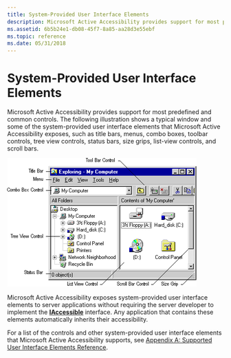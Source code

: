 ```yaml
---
title: System-Provided User Interface Elements
description: Microsoft Active Accessibility provides support for most predefined and common controls.
ms.assetid: 6b5b24e1-db08-45f7-8a85-aa28d3e55ebf
ms.topic: reference
ms.date: 05/31/2018
---
```


# System-Provided User Interface Elements

Microsoft Active Accessibility provides support for most predefined and common controls. The following illustration shows a typical window and some of the system-provided user interface elements that Microsoft Active Accessibility exposes, such as title bars, menus, combo boxes, toolbar controls, tree view controls, status bars, size grips, list-view controls, and scroll bars.

![screen shot showing several different user interface elements](images/explorer.gif)

Microsoft Active Accessibility exposes system-provided user interface elements to server applications without requiring the server developer to implement the [**IAccessible**](/windows/desktop/api/oleacc/nn-oleacc-iaccessible) interface. Any application that contains these elements automatically inherits their accessibility.

For a list of the controls and other system-provided user interface elements that Microsoft Active Accessibility supports, see [Appendix A: Supported User Interface Elements Reference](appendix-a--supported-user-interface-elements-reference.md).

 

 




